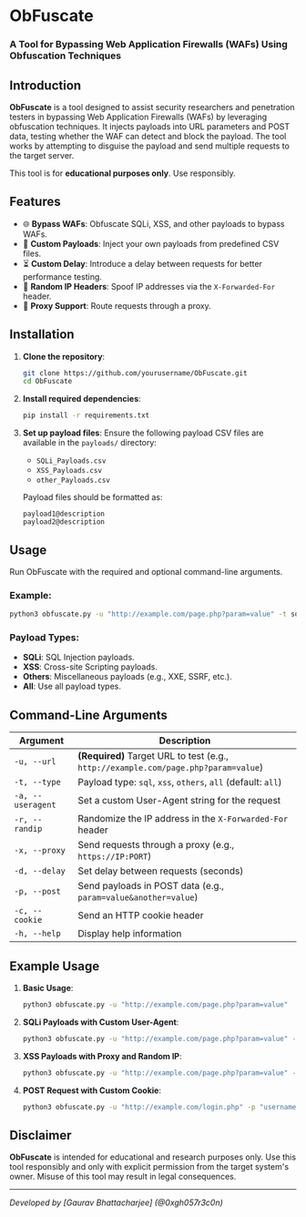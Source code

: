 # ObFuscate

### A Tool for Bypassing Web Application Firewalls (WAFs) Using Obfuscation Techniques
## Introduction

**ObFuscate** is a tool designed to assist security researchers and penetration testers in bypassing Web Application Firewalls (WAFs) by leveraging obfuscation techniques. It injects payloads into URL parameters and POST data, testing whether the WAF can detect and block the payload. The tool works by attempting to disguise the payload and send multiple requests to the target server.

This tool is for **educational purposes only**. Use responsibly.

## Features

- 🌐 **Bypass WAFs**: Obfuscate SQLi, XSS, and other payloads to bypass WAFs.
- 📄 **Custom Payloads**: Inject your own payloads from predefined CSV files.
- ⏳ **Custom Delay**: Introduce a delay between requests for better performance testing.
- 🎲 **Random IP Headers**: Spoof IP addresses via the `X-Forwarded-For` header.
- 🔐 **Proxy Support**: Route requests through a proxy.

## Installation

1. **Clone the repository**:
   ```bash
   git clone https://github.com/yourusername/ObFuscate.git
   cd ObFuscate
   ```

2. **Install required dependencies**:
   ```bash
   pip install -r requirements.txt
   ```

3. **Set up payload files**: Ensure the following payload CSV files are available in the `payloads/` directory:
   - `SQLi_Payloads.csv`
   - `XSS_Payloads.csv`
   - `other_Payloads.csv`

   Payload files should be formatted as:
   ```
   payload1@description
   payload2@description
   ```

## Usage

Run ObFuscate with the required and optional command-line arguments.

### Example:
```bash
python3 obfuscate.py -u "http://example.com/page.php?param=value" -t sql -d 1.5
```

### Payload Types:
- **SQLi**: SQL Injection payloads.
- **XSS**: Cross-site Scripting payloads.
- **Others**: Miscellaneous payloads (e.g., XXE, SSRF, etc.).
- **All**: Use all payload types.

## Command-Line Arguments

| Argument | Description |
| -------- | ----------- |
| `-u, --url` | **(Required)** Target URL to test (e.g., `http://example.com/page.php?param=value`) |
| `-t, --type` | Payload type: `sql`, `xss`, `others`, `all` (default: `all`) |
| `-a, --useragent` | Set a custom User-Agent string for the request |
| `-r, --randip` | Randomize the IP address in the `X-Forwarded-For` header |
| `-x, --proxy` | Send requests through a proxy (e.g., `https://IP:PORT`) |
| `-d, --delay` | Set delay between requests (seconds) |
| `-p, --post` | Send payloads in POST data (e.g., `param=value&another=value`) |
| `-c, --cookie` | Send an HTTP cookie header |
| `-h, --help` | Display help information |

## Example Usage

1. **Basic Usage**:
   ```bash
   python3 obfuscate.py -u "http://example.com/page.php?param=value"
   ```

2. **SQLi Payloads with Custom User-Agent**:
   ```bash
   python3 obfuscate.py -u "http://example.com/page.php?param=value" -t sql -a "CustomUserAgent/1.0"
   ```

3. **XSS Payloads with Proxy and Random IP**:
   ```bash
   python3 obfuscate.py -u "http://example.com/page.php?param=value" -t xss -r -x "http://127.0.0.1:8080"
   ```

4. **POST Request with Custom Cookie**:
   ```bash
   python3 obfuscate.py -u "http://example.com/login.php" -p "username=admin&password=admin123" -c "sessionid=abc123"
   ```

## Disclaimer

**ObFuscate** is intended for educational and research purposes only. Use this tool responsibly and only with explicit permission from the target system's owner. Misuse of this tool may result in legal consequences.

---

*Developed by [Gaurav Bhattacharjee] (@0xgh057r3c0n)*
```
